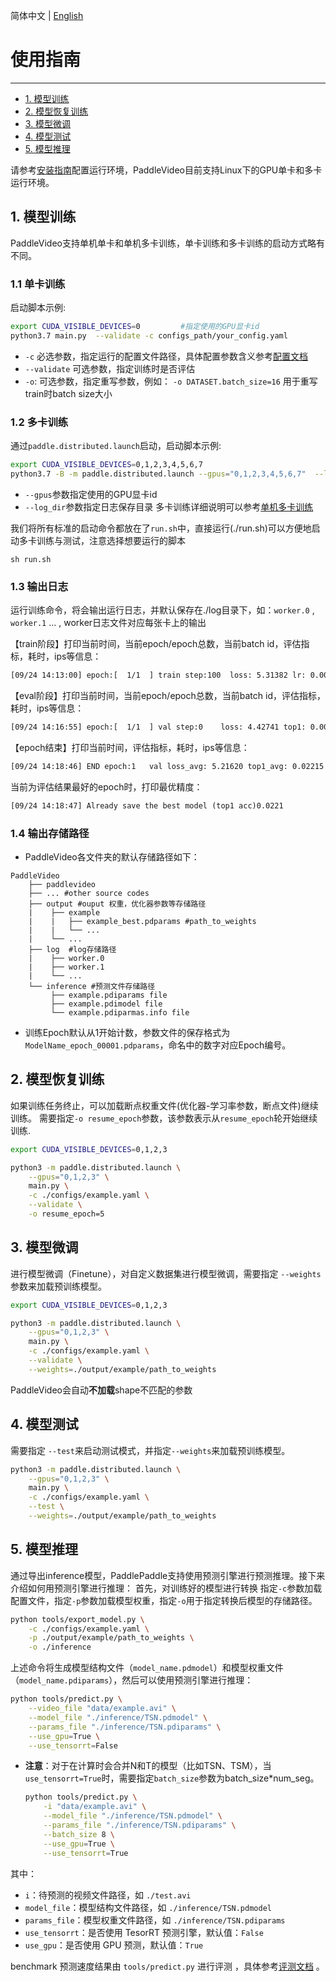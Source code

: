 简体中文 | [English](../en/start.md)

# 使用指南
---

* [1. 模型训练](#1)
* [2. 模型恢复训练](#2)
* [3. 模型微调](#3)
* [4. 模型测试](#4)
* [5. 模型推理](#5)


请参考[安装指南](./install.md)配置运行环境，PaddleVideo目前支持Linux下的GPU单卡和多卡运行环境。



<a name="1"></a>
## 1. 模型训练

PaddleVideo支持单机单卡和单机多卡训练，单卡训练和多卡训练的启动方式略有不同。

### 1.1 单卡训练

启动脚本示例:

```bash
export CUDA_VISIBLE_DEVICES=0         #指定使用的GPU显卡id
python3.7 main.py  --validate -c configs_path/your_config.yaml
```
- `-c` 必选参数，指定运行的配置文件路径，具体配置参数含义参考[配置文档](./tutorials/config.md#config-yaml-details)
- `--validate` 可选参数，指定训练时是否评估
-  `-o`: 可选参数，指定重写参数，例如： `-o DATASET.batch_size=16` 用于重写train时batch size大小

### 1.2 多卡训练

通过`paddle.distributed.launch`启动，启动脚本示例:
```bash
export CUDA_VISIBLE_DEVICES=0,1,2,3,4,5,6,7
python3.7 -B -m paddle.distributed.launch --gpus="0,1,2,3,4,5,6,7"  --log_dir=your_log_dir  main.py  --validate -c configs_path/your_config.yaml
```
- `--gpus`参数指定使用的GPU显卡id
- `--log_dir`参数指定日志保存目录
多卡训练详细说明可以参考[单机多卡训练](https://www.paddlepaddle.org.cn/documentation/docs/zh/2.1/guides/02_paddle2.0_develop/06_device_cn.html#danjiduokaxunlian)


我们将所有标准的启动命令都放在了```run.sh```中，直接运行(./run.sh)可以方便地启动多卡训练与测试，注意选择想要运行的脚本
```shell
sh run.sh
```

### 1.3 输出日志

运行训练命令，将会输出运行日志，并默认保存在./log目录下，如：`worker.0` , `worker.1` ... , worker日志文件对应每张卡上的输出

【train阶段】打印当前时间，当前epoch/epoch总数，当前batch id，评估指标，耗时，ips等信息：
```txt
[09/24 14:13:00] epoch:[  1/1  ] train step:100  loss: 5.31382 lr: 0.000250 top1: 0.00000 top5: 0.00000 batch_cost: 0.73082 sec, reader_cost: 0.38075 sec, ips: 5.47330 instance/sec.
```

【eval阶段】打印当前时间，当前epoch/epoch总数，当前batch id，评估指标，耗时，ips等信息：
```txt
[09/24 14:16:55] epoch:[  1/1  ] val step:0    loss: 4.42741 top1: 0.00000 top5: 0.00000 batch_cost: 1.37882 sec, reader_cost: 0.00000 sec, ips: 2.90104 instance/sec.
```

【epoch结束】打印当前时间，评估指标，耗时，ips等信息：
```txt
[09/24 14:18:46] END epoch:1   val loss_avg: 5.21620 top1_avg: 0.02215 top5_avg: 0.08808 avg_batch_cost: 0.04321 sec, avg_reader_cost: 0.00000 sec, batch_cost_sum: 112.69575 sec, avg_ips: 8.41203 instance/sec.
```

当前为评估结果最好的epoch时，打印最优精度：
```txt
[09/24 14:18:47] Already save the best model (top1 acc)0.0221
```

### 1.4 输出存储路径

- PaddleVideo各文件夹的默认存储路径如下：

```
PaddleVideo
    ├── paddlevideo
    ├── ... #other source codes
    ├── output #ouput 权重，优化器参数等存储路径
    |    ├── example
    |    |   ├── example_best.pdparams #path_to_weights
    |    |   └── ...  
    |    └── ...  
    ├── log  #log存储路径
    |    ├── worker.0
    |    ├── worker.1
    |    └── ...  
    └── inference #预测文件存储路径
         ├── example.pdiparams file
         ├── example.pdimodel file
         └── example.pdiparmas.info file
```

- 训练Epoch默认从1开始计数，参数文件的保存格式为`ModelName_epoch_00001.pdparams`，命名中的数字对应Epoch编号。


<a name="2"></a>

## 2. 模型恢复训练

如果训练任务终止，可以加载断点权重文件(优化器-学习率参数，断点文件)继续训练。
需要指定`-o resume_epoch`参数，该参数表示从```resume_epoch```轮开始继续训练.

```bash
export CUDA_VISIBLE_DEVICES=0,1,2,3

python3 -m paddle.distributed.launch \
    --gpus="0,1,2,3" \
    main.py \
    -c ./configs/example.yaml \
    --validate \
    -o resume_epoch=5
```

<a name="3"></a>

## 3. 模型微调

进行模型微调（Finetune），对自定义数据集进行模型微调，需要指定 `--weights` 参数来加载预训练模型。

```bash
export CUDA_VISIBLE_DEVICES=0,1,2,3

python3 -m paddle.distributed.launch \
    --gpus="0,1,2,3" \
    main.py \
    -c ./configs/example.yaml \
    --validate \
    --weights=./output/example/path_to_weights
```

PaddleVideo会自动**不加载**shape不匹配的参数


<a name="4"></a>

## 4. 模型测试

需要指定 `--test`来启动测试模式，并指定`--weights`来加载预训练模型。

```bash
python3 -m paddle.distributed.launch \
    --gpus="0,1,2,3" \
    main.py \
    -c ./configs/example.yaml \
    --test \
    --weights=./output/example/path_to_weights
```

<a name="5"></a>

## 5. 模型推理

通过导出inference模型，PaddlePaddle支持使用预测引擎进行预测推理。接下来介绍如何用预测引擎进行推理：
首先，对训练好的模型进行转换
指定`-c`参数加载配置文件，指定`-p`参数加载模型权重，指定`-o`用于指定转换后模型的存储路径。

```bash
python tools/export_model.py \
    -c ./configs/example.yaml \
    -p ./output/example/path_to_weights \
    -o ./inference
```


上述命令将生成模型结构文件（`model_name.pdmodel`）和模型权重文件（`model_name.pdiparams`），然后可以使用预测引擎进行推理：

```bash
python tools/predict.py \
    --video_file "data/example.avi" \
    --model_file "./inference/TSN.pdmodel" \
    --params_file "./inference/TSN.pdiparams" \
    --use_gpu=True \
    --use_tensorrt=False
```
- **注意**：对于在计算时会合并N和T的模型（比如TSN、TSM），当`use_tensorrt=True`时，需要指定`batch_size`参数为batch_size*num_seg。

    ```bash
    python tools/predict.py \
        -i "data/example.avi" \
        --model_file "./inference/TSN.pdmodel" \
        --params_file "./inference/TSN.pdiparams" \
        --batch_size 8 \
        --use_gpu=True \
        --use_tensorrt=True
    ```

其中：

+ `i`：待预测的视频文件路径，如 `./test.avi`
+ `model_file`：模型结构文件路径，如 `./inference/TSN.pdmodel`
+ `params_file`：模型权重文件路径，如 `./inference/TSN.pdiparams`
+ `use_tensorrt`：是否使用 TesorRT 预测引擎，默认值：`False`
+ `use_gpu`：是否使用 GPU 预测，默认值：`True`

benchmark 预测速度结果由 `tools/predict.py` 进行评测 ，具体参考[评测文档](benchmark.md) 。

